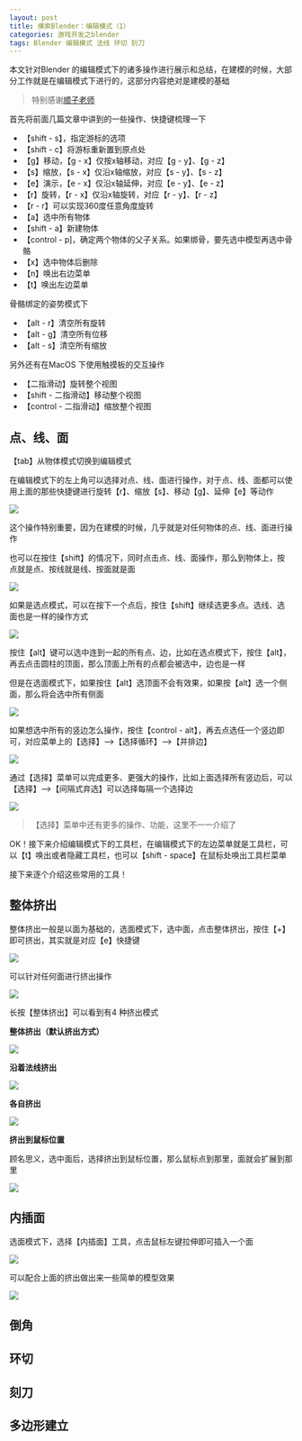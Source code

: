 ```yaml
---
layout: post
title: 摸索Blender：编辑模式（1）
categories: 游戏开发之blender 
tags: Blender 编辑模式 法线 环切 刻刀 
---
```


本文针对Blender 的编辑模式下的诸多操作进行展示和总结，在建模的时候，大部分工作就是在编辑模式下进行的，这部分内容绝对是建模的基础

>特别感谢[顺子老师](https://space.bilibili.com/38988725)

首先将前面几篇文章中讲到的一些操作、快捷键梳理一下

* 【shift - s】，指定游标的选项
* 【shift - c】将游标重新置到原点处
* 【g】移动，【g - x】仅按x轴移动，对应【g - y】、【g - z】
* 【s】缩放，【s - x】仅沿x轴缩放，对应【s - y】、【s - z】
* 【e】演示，【e - x】仅沿x轴延伸，对应【e - y】、【e - z】
* 【r】旋转，【r - x】仅沿x轴旋转，对应【r - y】、【r - z】
* 【r - r】可以实现360度任意角度旋转
* 【a】选中所有物体
* 【shift - a】新建物体
* 【control - p]，确定两个物体的父子关系。如果绑骨，要先选中模型再选中骨骼
* 【x】选中物体后删除
* 【n】唤出右边菜单
* 【t】唤出左边菜单

骨骼绑定的姿势模式下

* 【alt - r】清空所有旋转
* 【alt - g】清空所有位移
* 【alt - s】清空所有缩放

另外还有在MacOS 下使用触摸板的交互操作

* 【二指滑动】旋转整个视图
* 【shift - 二指滑动】移动整个视图
* 【control - 二指滑动】缩放整个视图

## 点、线、面

【tab】从物体模式切换到编辑模式

在编辑模式下的左上角可以选择对点、线、面进行操作，对于点、线、面都可以使用上面的那些快捷键进行旋转【r】、缩放【s】、移动【g】、延伸【e】等动作

![](../media/image/2019-09-14/01.gif)

这个操作特别重要，因为在建模的时候，几乎就是对任何物体的点、线、面进行操作

也可以在按住【shift】的情况下，同时点击点、线、面操作，那么到物体上，按点就是点、按线就是线、按面就是面

![](../media/image/2019-09-14/02.gif)

如果是选点模式，可以在按下一个点后，按住【shift】继续选更多点。选线、选面也是一样的操作方式

![](../media/image/2019-09-14/03.gif)

按住【alt】键可以选中连到一起的所有点、边，比如在选点模式下，按住【alt】，再去点击圆柱的顶面，那么顶面上所有的点都会被选中，边也是一样

但是在选面模式下，如果按住【alt】选顶面不会有效果，如果按【alt】选一个侧面，那么将会选中所有侧面

![](../media/image/2019-09-14/04.gif)

如果想选中所有的竖边怎么操作，按住【control - alt】，再去点选任一个竖边即可，对应菜单上的【选择】-->【选择循环】-->【并排边】

![](../media/image/2019-09-14/05.gif)

通过【选择】菜单可以完成更多、更强大的操作，比如上面选择所有竖边后，可以【选择】-->【间隔式弃选】可以选择每隔一个选择边

![](../media/image/2019-09-14/06.gif)

>【选择】菜单中还有更多的操作、功能，这里不一一介绍了

OK！接下来介绍编辑模式下的工具栏，在编辑模式下的左边菜单就是工具栏，可以【t】唤出或者隐藏工具栏，也可以【shift - space】在鼠标处唤出工具栏菜单

接下来逐个介绍这些常用的工具！

## 整体挤出

整体挤出一般是以面为基础的，选面模式下，选中面，点击整体挤出，按住【+】即可挤出，其实就是对应【e】快捷键

![](../media/image/2019-09-14/07.gif)

可以针对任何面进行挤出操作

![](../media/image/2019-09-14/08.gif)

长按【整体挤出】可以看到有4 种挤出模式

**整体挤出（默认挤出方式）**

![](../media/image/2019-09-14/09.gif)

**沿着法线挤出**

![](../media/image/2019-09-14/10.gif)

**各自挤出**

![](../media/image/2019-09-14/11.gif)

**挤出到鼠标位置**

顾名思义，选中面后，选择挤出到鼠标位置，那么鼠标点到那里，面就会扩展到那里

![](../media/image/2019-09-14/12.gif)

## 内插面

选面模式下，选择【内插面】工具，点击鼠标左键拉伸即可插入一个面

![](../media/image/2019-09-14/13.gif)

可以配合上面的挤出做出来一些简单的模型效果

![](../media/image/2019-09-14/14.gif)

## 倒角



## 环切


## 刻刀


## 多边形建立


